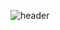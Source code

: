 ![header](https://capsule-render.vercel.app/api?type=Waving&color=auto&height=300&section=header&text=Hi%20I'm%20JY&animation=fadeIn&fontSize=90)
<!--
**egoista890/egoista890** is a ✨ _special_ ✨ repository because its `README.md` (this file) appears on your GitHub profile.

Here are some ideas to get you started:

- 🔭 I’m currently working on ...
- 🌱 I’m currently learning ...
- 👯 I’m looking to collaborate on ...
- 🤔 I’m looking for help with ...
- 💬 Ask me about ...
- 📫 How to reach me: ...
- 😄 Pronouns: ...
- ⚡ Fun fact: ...
-->

